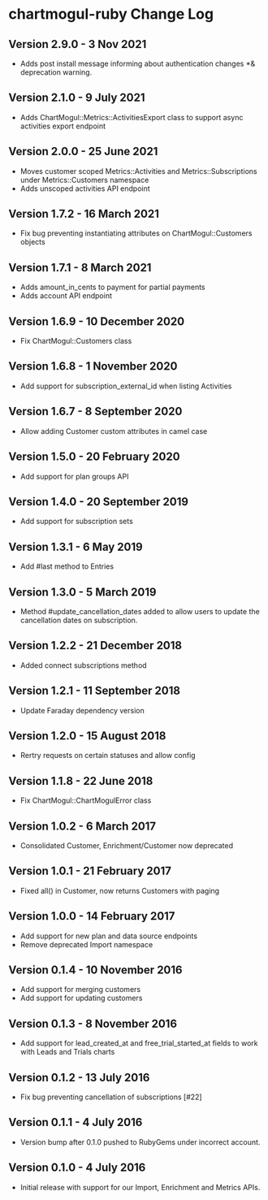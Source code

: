 # chartmogul-ruby Change Log

## Version 2.9.0 - 3 Nov 2021
- Adds post install message informing about authentication changes *& deprecation warning.

## Version 2.1.0 - 9 July 2021
- Adds ChartMogul::Metrics::ActivitiesExport class to support async activities export endpoint

## Version 2.0.0 - 25 June 2021
- Moves customer scoped Metrics::Activities and Metrics::Subscriptions under Metrics::Customers namespace
- Adds unscoped activities API endpoint

## Version 1.7.2 - 16 March 2021
- Fix bug preventing instantiating attributes on ChartMogul::Customers objects

## Version 1.7.1 - 8 March 2021
- Adds amount_in_cents to payment for partial payments
- Adds account API endpoint

## Version 1.6.9 - 10 December 2020
- Fix ChartMogul::Customers class

## Version 1.6.8 - 1 November 2020
- Add support for subscription_external_id when listing Activities

## Version 1.6.7 - 8 September 2020
- Allow adding Customer custom attributes in camel case

## Version 1.5.0 - 20 February 2020
- Add support for plan groups API

## Version 1.4.0 - 20 September 2019
- Add support for subscription sets

## Version 1.3.1 - 6 May 2019
- Add #last method to Entries

## Version 1.3.0 - 5 March 2019
- Method #update_cancellation_dates added to allow users to update the cancellation dates on subscription.

## Version 1.2.2 - 21 December 2018
- Added connect subscriptions method

## Version 1.2.1 - 11 September 2018
- Update Faraday dependency version

## Version 1.2.0 - 15 August 2018
- Rertry requests on certain statuses and allow config

## Version 1.1.8 - 22 June 2018
- Fix ChartMogul::ChartMogulError class

## Version 1.0.2 - 6 March 2017
- Consolidated Customer, Enrichment/Customer now deprecated

## Version 1.0.1 - 21 February 2017
- Fixed all() in Customer, now returns Customers with paging

## Version 1.0.0 - 14 February 2017
- Add support for new plan and data source endpoints
- Remove deprecated Import namespace

## Version 0.1.4 - 10 November 2016
- Add support for merging customers
- Add support for updating customers

## Version 0.1.3 - 8 November 2016
- Add support for lead_created_at and free_trial_started_at fields to work with Leads and Trials charts

## Version 0.1.2 - 13 July 2016
- Fix bug preventing cancellation of subscriptions [#22]

## Version 0.1.1 - 4 July 2016
- Version bump after 0.1.0 pushed to RubyGems under incorrect account.

## Version 0.1.0 - 4 July 2016
- Initial release with support for our Import, Enrichment and Metrics APIs.
